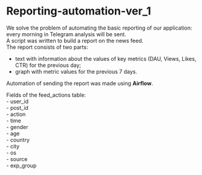 # Reporting-automation-ver_1

We solve the problem of automating the basic reporting of our application: every morning in Telegram analysis will be sent.\
A script was written to build a report on the news feed.\
The report consists of two parts:
  - text with information about the values of key metrics (DAU, Views, Likes, CTR) for the previous day;
  - graph with metric values for the previous 7 days.
>
Automation of sending the report was made using **Airflow**.

Fields of the feed_actions table:\
	- user_id\
	- post_id\
	- action\
	- time\
	- gender\
	- age\
	- country\
	- city\
	- os\
	- source\
	- exp_group
